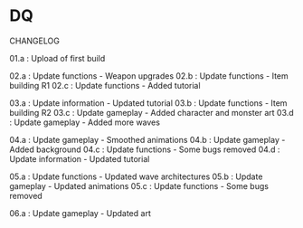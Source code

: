 # DQ

CHANGELOG

01.a : Upload of first build 

02.a : Update functions - Weapon upgrades
02.b : Update functions - Item building R1
02.c : Update functions - Added tutorial

03.a : Update information - Updated tutorial
03.b : Update functions - Item building R2
03.c : Update gameplay - Added character and monster art
03.d : Update gameplay - Added more waves 

04.a : Update gameplay - Smoothed animations
04.b : Update gameplay -  Added background
04.c : Update functions - Some bugs removed
04.d : Update information - Updated tutorial

05.a : Update functions - Updated wave architectures
05.b : Update gameplay - Updated animations
05.c : Update functions - Some bugs removed

06.a : Update gameplay - Updated art

